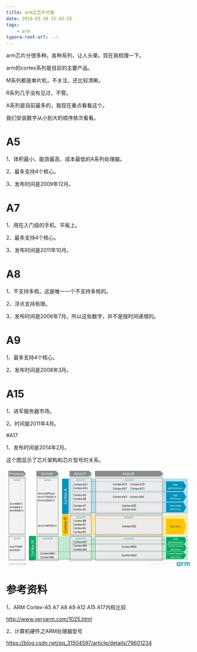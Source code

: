 ```yaml
---
title: arm之芯片分类
date: 2018-03-30 15:43:55
tags:
	- arm
typora-root-url: ..\
---
```




arm芯片分很多种。各种系列，让人头晕。现在我梳理一下。



arm的cortex系列是目前的主要产品。

M系列都是单片机，不关注，还比较清晰。

R系列几乎没有见过，不管。

A系列是目前最多的，我现在重点看看这个。

我们安装数字从小到大的顺序依次看看。

# A5

1、体积最小、能效最高、成本最低的A系列处理器。

2、最多支持4个核心。

3、发布时间是2009年12月。

# A7

1、用在入门级的手机、平板上。

2、最多支持4个核心。

3、发布时间是2011年10月。

# A8

1、不支持多核。这是唯一一个不支持多核的。

2、浮点支持有限。

3、发布时间是2006年7月。所以这些数字，并不是按时间递增的。



# A9

1、最多支持4个核心。

2、发布时间是2008年3月。



# A15

1、进军服务器市场。

2、时间是2011年4月。



#A17

1、发布时间是2014年2月。



这个图显示了芯片架构和芯片型号的关系。

![arm芯片分类](/images/arm芯片分类.jpg)

# 参考资料

1、ARM Cortex-A5 A7 A8 A9 A12 A15 A17内核比较

http://www.veryarm.com/1025.html

2、计算机硬件之ARM处理器型号

https://blog.csdn.net/qq_31504597/article/details/79601234